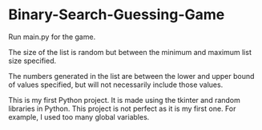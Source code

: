 # Binary-Search-Guessing-Game

Run main.py for the game.

The size of the list is random but between the minimum and maximum list size specified.

The numbers generated in the list are between the lower and upper bound of values specified,
but will not necessarily include those values.

This is my first Python project. It is made using the tkinter and random libraries in Python.
This project is not perfect as it is my first one. For example, I used too many global variables.
